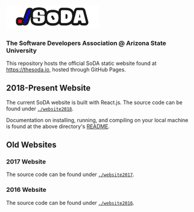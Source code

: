 # <img src="./assets/logo/soda.png" width="250">
### The Software Developers Association @ Arizona State University

This repository hosts the official SoDA static website found at https://thesoda.io, hosted through GitHub Pages.

## 2018-Present Website

The current SoDA website is built with React.js. The source code can be found
under [`./website2018`](./website2018).

Documentation on installing, running, and compiling on your local machine is
found at the above directory's [README](./website2018/README.md).

## Old Websites

### 2017 Website

The source code can be found under [`./website2017`](./website2017).

### 2016 Website

The source code can be found under [`./website2016`](./website2016).
